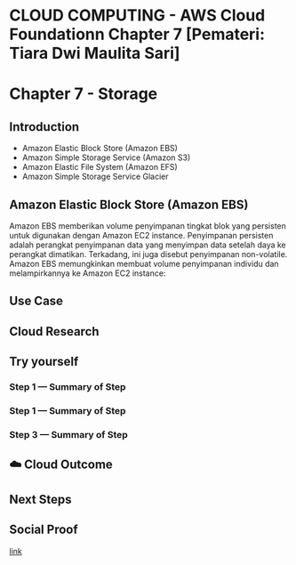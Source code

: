 # CLOUD COMPUTING - AWS Cloud Foundationn Chapter 7 [Pemateri: Tiara Dwi Maulita Sari]
# Chapter 7 - Storage
## Introduction
- Amazon Elastic Block Store (Amazon EBS)
- Amazon Simple Storage Service (Amazon S3)
- Amazon Elastic File System (Amazon EFS)
- Amazon Simple Storage Service Glacier
## Amazon Elastic Block Store (Amazon EBS)
  Amazon EBS memberikan volume penyimpanan tingkat blok yang persisten untuk digunakan dengan Amazon EC2 instance. Penyimpanan persisten adalah perangkat penyimpanan data yang menyimpan data setelah daya ke perangkat dimatikan. Terkadang, ini juga disebut penyimpanan non-volatile.
  Amazon EBS memungkinkan membuat volume penyimpanan individu dan melampirkannya ke Amazon EC2 instance:
## Use Case



## Cloud Research



## Try yourself



### Step 1 — Summary of Step



### Step 1 — Summary of Step


### Step 3 — Summary of Step



## ☁️ Cloud Outcome



## Next Steps



## Social Proof



[link](link)
